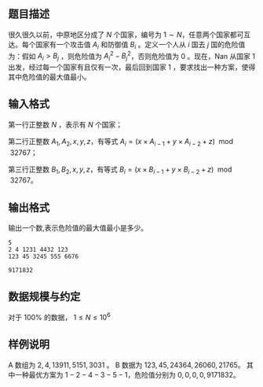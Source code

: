 ## 题目描述

很久很久以前，中原地区分成了 $N$ 个国家，编号为 $1\sim N$，任意两个国家都可互达。每个国家有一个攻击值 $A_i$ 和防御值 $B_i$ 。定义一个人从 $i$ 国去 $j$ 国的危险值为：假如 $A_i>B_j$ ，则危险值为 $A_i^2-B_j^2$，否则危险值为 $0$ 。现在，Nan 从国家 $1$ 出发，经过每一个国家有且仅有一次，最后回到国家 $1$ ，要求找出一种方案，使得其中危险值的最大值最小。

## 输入格式

第一行正整数 $N$ ，表示有 $N$ 个国家；

第二行正整数 $A_1,A_2,x,y,z$，有等式 $A_i=(x\times A_{i-1}+y\times A_{i-2}+z)\mod 32767$；

第三行正整数 $B_1,B_2,x,y,z$，有等式 $B_i=(x\times B_{i-1}+y\times B_{i-2}+z)\mod 32767$。

## 输出格式

输出一个数,表示危险值的最大值最小是多少。

```input1
5
2 4 1231 4432 123
123 45 3245 555 6676
```

```output1
9171832
```

## 数据规模与约定

对于 $100\%$  的数据， $1\le N\le 10^6$

## 样例说明

A 数组为 $2,4,13911,5151,3031$ 。
B 数据为 $123,45,24364,26060,21765$。
其中一种最优方案为 $1- 2- 4- 3- 5-1$，危险值分别为 $0,0,0,0,9171832$。

